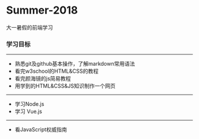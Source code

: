 # Summer-2018 #
大一暑假的前端学习
### 学习目标
---
* 熟悉git及github基本操作，了解markdown常用语法
* 看完w3school的HTML&CSS的教程
* 看完颜海镜的js简易教程
* 用学到的HTML&CSS&JS知识制作一个网页
---
* 学习Node.js
* 学习 Vue.js
---
* 看JavaScript权威指南
